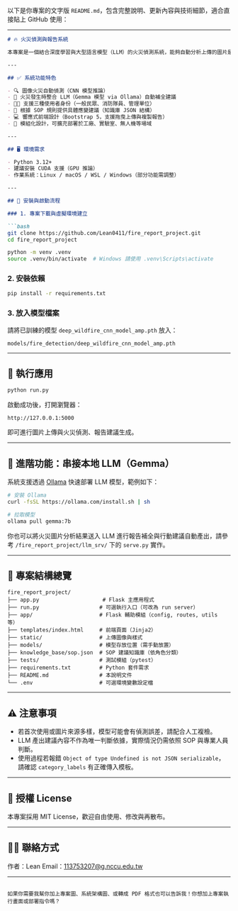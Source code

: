 以下是你專案的文字版 `README.md`，包含完整說明、更新內容與技術細節，適合直接貼上 GitHub 使用：

---

````markdown
# 🔥 火災偵測與報告系統

本專案是一個結合深度學習與大型語言模型（LLM）的火災偵測系統，能夠自動分析上傳的圖片是否含有火災情況，並依照使用者身份生成對應的應變建議報告。支援 Web 界面操作，搭配 GPU 加速與本地推論部署，提升實用性與反應速度。

---

## ✅ 系統功能特色

- 🔍 圖像火災自動偵測（CNN 模型推論）
- 🧠 火災發生時整合 LLM（Gemma 模型 via Ollama）自動補全建議
- 🧑‍🚒 支援三種使用者身份（一般民眾、消防隊員、管理單位）
- 🧾 根據 SOP 規則提供具體應變建議（知識庫 JSON 結構）
- 💻 響應式前端設計（Bootstrap 5，支援拖曳上傳與複製報告）
- 🔌 模組化設計，可擴充部署於工廠、實驗室、無人機等場域

---

## 🖥️ 環境需求

- Python 3.12+
- 建議安裝 CUDA 支援（GPU 推論）
- 作業系統：Linux / macOS / WSL / Windows（部分功能需調整）

---

## 🚀 安裝與啟動流程

### 1. 專案下載與虛擬環境建立

```bash
git clone https://github.com/Lean0411/fire_report_project.git
cd fire_report_project

python -m venv .venv
source .venv/bin/activate  # Windows 請使用 .venv\Scripts\activate
````

### 2. 安裝依賴

```bash
pip install -r requirements.txt
```

### 3. 放入模型檔案

請將已訓練的模型 `deep_wildfire_cnn_model_amp.pth` 放入：

```
models/fire_detection/deep_wildfire_cnn_model_amp.pth
```



---

## 🧪 執行應用

```bash
python run.py
```

啟動成功後，打開瀏覽器：

```
http://127.0.0.1:5000
```

即可進行圖片上傳與火災偵測、報告建議生成。

---

## 🧠 進階功能：串接本地 LLM（Gemma）

系統支援透過 [Ollama](https://ollama.com) 快速部署 LLM 模型，範例如下：

```bash
# 安裝 Ollama
curl -fsSL https://ollama.com/install.sh | sh

# 拉取模型
ollama pull gemma:7b
```

你也可以將火災圖片分析結果送入 LLM 進行報告補全與行動建議自動產出，請參考 `/fire_report_project/llm_srv/` 下的 `serve.py` 實作。

---

## 📁 專案結構總覽

```
fire_report_project/
├── app.py                    # Flask 主應用程式
├── run.py                   # 可選執行入口（可改為 run server）
├── app/                     # Flask 輔助模組（config, routes, utils 等）
├── templates/index.html     # 前端頁面（Jinja2）
├── static/                  # 上傳圖像與樣式
├── models/                  # 模型存放位置（需手動放置）
├── knowledge_base/sop.json  # SOP 建議知識庫（依角色分類）
├── tests/                   # 測試模組（pytest）
├── requirements.txt         # Python 套件需求
├── README.md                # 本說明文件
└── .env                     # 可選環境變數設定檔
```

---

## ⚠️ 注意事項

* 若首次使用或圖片來源多樣，模型可能會有偵測誤差，請配合人工複檢。
* LLM 產出建議內容不作為唯一判斷依據，實際情況仍需依照 SOP 與專業人員判斷。
* 使用過程若報錯 `Object of type Undefined is not JSON serializable`，請確認 `category_labels` 有正確傳入模板。

---

## 📜 授權 License

本專案採用 MIT License，歡迎自由使用、修改與再散布。

---

## 🙋‍♂️ 聯絡方式

作者：Lean
Email：[113753207@g.nccu.edu.tw](mailto:113753207@g.nccu.edu.tw)

---

```

如果你需要我幫你加上專案圖、系統架構圖、或轉成 PDF 格式也可以告訴我！你想加上專案執行畫面或部署指令嗎？
```
